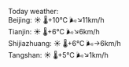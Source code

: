 Today weather:  
Beijing: ☀️ 🌡️+10°C 🌬️↘11km/h  
Tianjin: ☀️ 🌡️+6°C 🌬️↘6km/h  
Shijiazhuang: ☀️ 🌡️+6°C 🌬️→6km/h  
Tangshan: ☀️ 🌡️+5°C 🌬️↘1km/h  
